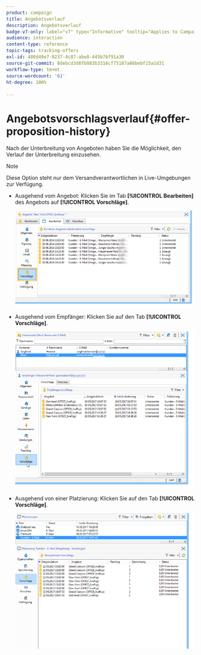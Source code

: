 ```yaml
---
product: campaign
title: Angebotsverlauf
description: Angebotsverlauf
badge-v7-only: label="v7" type="Informative" tooltip="Applies to Campaign Classic v7 only"
audience: interaction
content-type: reference
topic-tags: tracking-offers
exl-id: 480d49e7-0237-4c87-abe8-445b7bf91a30
source-git-commit: 8debcd3d8fb883b3316cf75187a86bebf15a1d31
workflow-type: tm+mt
source-wordcount: '61'
ht-degree: 100%

---
```


# Angebotsvorschlagsverlauf{#offer-proposition-history}



Nach der Unterbreitung von Angeboten haben Sie die Möglichkeit, den Verlauf der Unterbreitung einzusehen.

>[!NOTE]
>
>Diese Option steht nur dem Versandverantwortlichen in Live-Umgebungen zur Verfügung.

* Ausgehend vom Angebot: Klicken Sie im Tab **[!UICONTROL Bearbeiten]** des Angebots auf **[!UICONTROL Vorschläge]**.

   ![](assets/offer_followup_006.png)

* Ausgehend vom Empfänger: Klicken Sie auf den Tab **[!UICONTROL Vorschläge]**.

   ![](assets/offer_followup_002.png)

* Ausgehend von einer Platzierung: Klicken Sie auf den Tab **[!UICONTROL Vorschläge]**.

   ![](assets/offer_space_prop_001_b.png)
